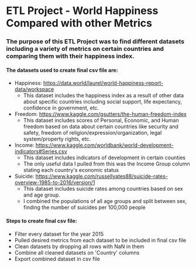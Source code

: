 # ETL Project - World Happiness Compared with other Metrics
### The purpose of this ETL Project was to find different datasets including a variety of metrics on certain countries and comparing them with their happiness index.
#### The datasets used to create final csv file are:
- Happiness: https://data.world/laurel/world-happiness-report-data/workspace
  - This dataset includes the happiness index as a result of other data about specific countries including social support, life expectancy, confidence in government, etc.
- Freedom: https://www.kaggle.com/gsutters/the-human-freedom-index
  - This dataset includes scores of Personal, Economic, and Human freedom based on data about certain countries like security and safety, freedom of religion/expression/organization, legal system/property rights, etc.
- Income: https://www.kaggle.com/worldbank/world-development-indicators#Series.csv
  - This dataset includes indicators of development in certain counties
  - The only useful data I pulled from this was the Income Group column stating each country's economic status
- Suicide: https://www.kaggle.com/russellyates88/suicide-rates-overview-1985-to-2016/version/1
  - This dataset includes suicide rates among countries based on sex and age group.
  - I combined the populations of all age groups and split between sex, finding the number of suicides per 100,000 people
#### Steps to create final csv file:
- Filter every dataset for the year 2015
- Pulled desired metrics from each dataset to be included in final csv file
- Clean datasets by dropping all rows with NaN in them
- Combine all cleaned datasets on 'Country' columns
- Export combined dataset in csv file
